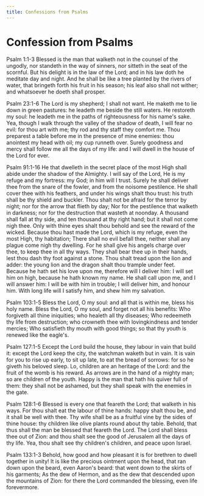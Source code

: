 ```yaml
---
title: Confessions from Psalms
---
```


# Confession from Psalms

Psalm 1:1-3
Blessed is the man that walketh not in the counsel of the ungodly, nor standeth in the way of sinners, nor sitteth in the seat of the scornful.
But his delight is in the law of the Lord; and in his law doth he meditate day and night.
And he shall be like a tree planted by the rivers of water, that bringeth forth his fruit in his season; his leaf also shall not wither; and whatsoever he doeth shall prosper.

Psalm 23:1-6
The Lord is my shepherd; I shall not want.
He maketh me to lie down in green pastures: he leadeth me beside the still waters.
He restoreth my soul: he leadeth me in the paths of righteousness for his name's sake.
Yea, though I walk through the valley of the shadow of death, I will fear no evil: for thou art with me; thy rod and thy staff they comfort me.
Thou preparest a table before me in the presence of mine enemies: thou anointest my head with oil; my cup runneth over.
Surely goodness and mercy shall follow me all the days of my life: and I will dwell in the house of the Lord for ever.

Psalm 91:1-16
He that dwelleth in the secret place of the most High shall abide under the shadow of the Almighty.
I will say of the Lord, He is my refuge and my fortress: my God; in him will I trust.
Surely he shall deliver thee from the snare of the fowler, and from the noisome pestilence.
He shall cover thee with his feathers, and under his wings shalt thou trust: his truth shall be thy shield and buckler.
Thou shalt not be afraid for the terror by night; nor for the arrow that flieth by day;
Nor for the pestilence that walketh in darkness; nor for the destruction that wasteth at noonday.
A thousand shall fall at thy side, and ten thousand at thy right hand; but it shall not come nigh thee.
Only with thine eyes shalt thou behold and see the reward of the wicked.
Because thou hast made the Lord, which is my refuge, even the most High, thy habitation;
There shall no evil befall thee, neither shall any plague come nigh thy dwelling.
For he shall give his angels charge over thee, to keep thee in all thy ways.
They shall bear thee up in their hands, lest thou dash thy foot against a stone.
Thou shalt tread upon the lion and adder: the young lion and the dragon shalt thou trample under feet.
Because he hath set his love upon me, therefore will I deliver him: I will set him on high, because he hath known my name.
He shall call upon me, and I will answer him: I will be with him in trouble; I will deliver him, and honour him.
With long life will I satisfy him, and shew him my salvation.

Psalm 103:1-5
Bless the Lord, O my soul: and all that is within me, bless his holy name.
Bless the Lord, O my soul, and forget not all his benefits:
Who forgiveth all thine iniquities; who healeth all thy diseases;
Who redeemeth thy life from destruction; who crowneth thee with lovingkindness and tender mercies;
Who satisfieth thy mouth with good things; so that thy youth is renewed like the eagle's.

Psalm 127:1-5
Except the Lord build the house, they labour in vain that build it: except the Lord keep the city, the watchman waketh but in vain.
It is vain for you to rise up early, to sit up late, to eat the bread of sorrows: for so he giveth his beloved sleep.
Lo, children are an heritage of the Lord: and the fruit of the womb is his reward.
As arrows are in the hand of a mighty man; so are children of the youth.
Happy is the man that hath his quiver full of them: they shall not be ashamed, but they shall speak with the enemies in the gate.

Psalm 128:1-6
Blessed is every one that feareth the Lord; that walketh in his ways.
For thou shalt eat the labour of thine hands: happy shalt thou be, and it shall be well with thee.
Thy wife shall be as a fruitful vine by the sides of thine house: thy children like olive plants round about thy table.
Behold, that thus shall the man be blessed that feareth the Lord.
The Lord shall bless thee out of Zion: and thou shalt see the good of Jerusalem all the days of thy life.
Yea, thou shalt see thy children's children, and peace upon Israel.

Psalm 133:1-3
Behold, how good and how pleasant it is for brethren to dwell together in unity!
It is like the precious ointment upon the head, that ran down upon the beard, even Aaron's beard: that went down to the skirts of his garments;
As the dew of Hermon, and as the dew that descended upon the mountains of Zion: for there the Lord commanded the blessing, even life forevermore.
